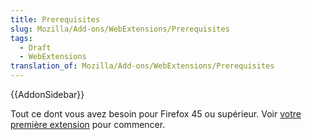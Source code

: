 ```yaml
---
title: Prerequisites
slug: Mozilla/Add-ons/WebExtensions/Prerequisites
tags:
  - Draft
  - WebExtensions
translation_of: Mozilla/Add-ons/WebExtensions/Prerequisites
---
```


{{AddonSidebar}}

Tout ce dont vous avez besoin pour Firefox 45 ou supérieur. Voir [votre première extension](/fr/Add-ons/WebExtensions/Your_first_WebExtension) pour commencer.

